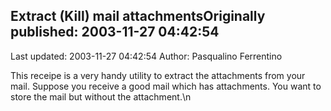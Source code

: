 ## Extract (Kill) mail attachmentsOriginally published: 2003-11-27 04:42:54 
Last updated: 2003-11-27 04:42:54 
Author: Pasqualino Ferrentino 
 
This receipe is a very handy utility to extract the attachments from your mail. Suppose you receive a good mail which has attachments. You want to store the mail but without the attachment.\n